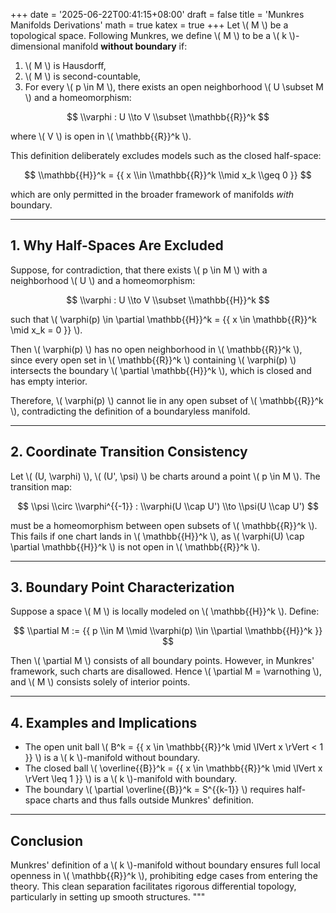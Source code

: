 +++
date = '2025-06-22T00:41:15+08:00'
draft = false
title = 'Munkres Manifolds Derivations'
math = true
katex = true
+++
Let \\( M \\) be a topological space. Following Munkres, we define \\( M \\) to be a \\( k \\)-dimensional manifold **without boundary** if:

1. \\( M \\) is Hausdorff,
2. \\( M \\) is second-countable,
3. For every \\( p \\in M \\), there exists an open neighborhood \\( U \\subset M \\) and a homeomorphism:

$$
\\varphi : U \\to V \\subset \\mathbb{{R}}^k
$$

where \\( V \\) is open in \\( \\mathbb{{R}}^k \\).

This definition deliberately excludes models such as the closed half-space:

$$
\\mathbb{{H}}^k = {{ x \\in \\mathbb{{R}}^k \\mid x_k \\geq 0 }}
$$

which are only permitted in the broader framework of manifolds *with* boundary.

---

## 1. Why Half-Spaces Are Excluded

Suppose, for contradiction, that there exists \\( p \\in M \\) with a neighborhood \\( U \\) and a homeomorphism:

$$
\\varphi : U \\to V \\subset \\mathbb{{H}}^k
$$

such that \\( \\varphi(p) \\in \\partial \\mathbb{{H}}^k = {{ x \\in \\mathbb{{R}}^k \\mid x_k = 0 }} \\).

Then \\( \\varphi(p) \\) has no open neighborhood in \\( \\mathbb{{R}}^k \\), since every open set in \\( \\mathbb{{R}}^k \\) containing \\( \\varphi(p) \\) intersects the boundary \\( \\partial \\mathbb{{H}}^k \\), which is closed and has empty interior.

Therefore, \\( \\varphi(p) \\) cannot lie in any open subset of \\( \\mathbb{{R}}^k \\), contradicting the definition of a boundaryless manifold.

---

## 2. Coordinate Transition Consistency

Let \\( (U, \\varphi) \\), \\( (U', \\psi) \\) be charts around a point \\( p \\in M \\). The transition map:

$$
\\psi \\circ \\varphi^{{-1}} : \\varphi(U \\cap U') \\to \\psi(U \\cap U')
$$

must be a homeomorphism between open subsets of \\( \\mathbb{{R}}^k \\). This fails if one chart lands in \\( \\mathbb{{H}}^k \\), as \\( \\varphi(U) \\cap \\partial \\mathbb{{H}}^k \\) is not open in \\( \\mathbb{{R}}^k \\).

---

## 3. Boundary Point Characterization

Suppose a space \\( M \\) is locally modeled on \\( \\mathbb{{H}}^k \\). Define:

$$
\\partial M := {{ p \\in M \\mid \\varphi(p) \\in \\partial \\mathbb{{H}}^k }}
$$

Then \\( \\partial M \\) consists of all boundary points. However, in Munkres' framework, such charts are disallowed. Hence \\( \\partial M = \\varnothing \\), and \\( M \\) consists solely of interior points.

---

## 4. Examples and Implications

- The open unit ball \\( B^k = {{ x \\in \\mathbb{{R}}^k \\mid \\lVert x \\rVert < 1 }} \\) is a \\( k \\)-manifold without boundary.
- The closed ball \\( \\overline{{B}}^k = {{ x \\in \\mathbb{{R}}^k \\mid \\lVert x \\rVert \\leq 1 }} \\) is a \\( k \\)-manifold with boundary.
- The boundary \\( \\partial \\overline{{B}}^k = S^{{k-1}} \\) requires half-space charts and thus falls outside Munkres' definition.

---

## Conclusion

Munkres' definition of a \\( k \\)-manifold without boundary ensures full local openness in \\( \\mathbb{{R}}^k \\), prohibiting edge cases from entering the theory. This clean separation facilitates rigorous differential topology, particularly in setting up smooth structures.
"""


